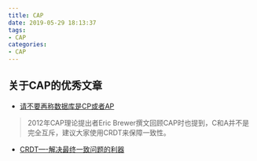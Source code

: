 ```yaml
---
title: CAP
date: 2019-05-29 18:13:37
tags:
- CAP
categories:
- CAP
---
```


## 关于CAP的优秀文章

- [请不要再称数据库是CP或者AP](https://mp.weixin.qq.com/s/UQ79VxS7YNetYwUw5KKuZw)

> 2012年CAP理论提出者Eric Brewer撰文回顾CAP时也提到，C和A并不是完全互斥，建议大家使用CRDT来保障一致性。

- [CRDT—-解决最终一致问题的利器](https://yq.aliyun.com/articles/635632)